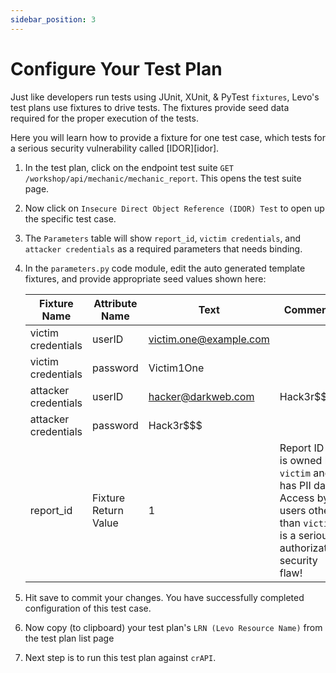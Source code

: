 ```yaml
---
sidebar_position: 3
---
```


# Configure Your Test Plan

Just like developers run tests using JUnit, XUnit, & PyTest `fixtures`, Levo's test plans use fixtures to drive tests. The fixtures provide seed data required for the proper execution of the tests.

Here you will learn how to provide a fixture for one test case, which tests for a serious security vulnerability called [IDOR][idor].

1. In the test plan, click on the endpoint test suite `GET /workshop/api/mechanic/mechanic_report`. This opens the test suite page.
1. Now click on `Insecure Direct Object Reference (IDOR) Test` to open up the specific test case.
1. The `Parameters` table will show `report_id`, `victim credentials`, and `attacker credentials` as a required parameters that needs binding.
1. In the `parameters.py` code module, edit the auto generated template fixtures, and provide appropriate seed values shown here:

    | Fixture Name         | Attribute Name | Text                   | Comments  |
    | -------------------- | -------------- | ---------------------- | --------- |
    | victim credentials   | userID         | victim.one@example.com |           |
    | victim credentials   | password       | Victim1One             |           |
    | attacker credentials | userID         | hacker@darkweb.com     | Hack3r$$$ |
    | attacker credentials | password       | Hack3r$$$              |           |
    |report_id|Fixture Return Value|1|Report ID `1` is owned by `victim` and has PII data. Access by users other than `victim` is a serious authorization security flaw!|
    
1. Hit save to commit your changes. You have successfully completed configuration of this test case.
1. Now copy (to clipboard) your test plan's `LRN (Levo Resource Name)` from the test plan list page
1. Next step is to run this test plan against `crAPI`.
